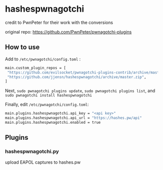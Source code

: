# hashespwnagotchi
credit to PwnPeter for their work with the conversions

original repo: https://github.com/PwnPeter/pwnagotchi-plugins
                        
## How to use

Add to `/etc/pwnagotchi/config.toml` :
```bash
main.custom_plugin_repos = [
 "https://github.com/evilsocket/pwnagotchi-plugins-contrib/archive/master.zip",
 "https://github.com/jjensn/hashespwnagotchi/archive/master.zip",
]
```

Next, `sudo pwnagotchi plugins update`, `sudo pwnagotchi plugins list`, and `sudo pwnagotchi install hashespwnagotchi`

Finally, edit `/etc/pwnagotchi/config.toml`:
```bash
main.plugins.hashespwnagotchi.api_key = "<api key>"
main.plugins.hashespwnagotchi.api_url = "https://hashes.pw/api"
main.plugins.hashespwnagotchi.enabled = true
```

## Plugins

### hashespwnagotchi.py

upload EAPOL captures to hashes.pw


